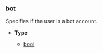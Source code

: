 ### bot[](https://discordpy.readthedocs.io/en/v1.7.3/api.html#discord.TeamMember.bot)

Specifies if the user is a bot account.

- **Type**
 
	 - [bool](https://docs.python.org/3/library/functions.html#bool "(in Python v3.9)")


